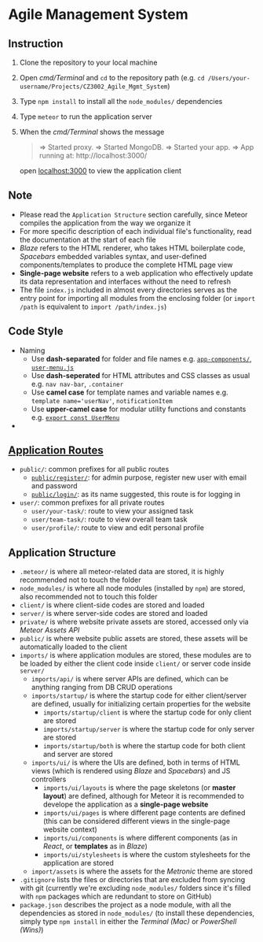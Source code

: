 # Agile Management System

## Instruction

1. Clone the repository to your local machine
2. Open *cmd/Terminal* and `cd` to the repository path (e.g. `cd /Users/your-username/Projects/CZ3002_Agile_Mgmt_System`)
3. Type `npm install` to install all the `node_modules/` dependencies
4. Type `meteor` to run the application server
5. When the *cmd/Terminal* shows the message
    > => Started proxy.
    > => Started MongoDB.
    > => Started your app.
    > => App running at: http://localhost:3000/

    open [localhost:3000](http://localhost:3000/) to view the application client

## Note
- Please read the `Application Structure` section carefully, since Meteor compiles the application from the way we organize it
- For more specific description of each individual file's functionality, read the documentation at the start of each file
- *Blaze* refers to the HTML renderer, who takes HTML boilerplate code, *Spacebars* embedded variables syntax, and user-defined components/templates to produce the complete HTML page view
- **Single-page website** refers to a web application who effectively update its data representation and interfaces without the need to refresh
- The file `index.js` included in almost every directories serves as the entry point for importing all modules from the enclosing folder (or `import /path` is equivalent to `import /path/index.js`)

## Code Style

- Naming
  - Use **dash-separated** for folder and file names e.g. [`app-components/`](https://github.com/captainviet/CZ3002_Agile_Mgmt_System/tree/master/imports/api/app-components), [`user-menu.js`](https://github.com/captainviet/CZ3002_Agile_Mgmt_System/tree/master/imports/api/app-components/user-menu.js)
  - Use **dash-seperated** for HTML attributes and CSS classes as usual e.g. `nav nav-bar`, `.container`
  - Use **camel case** for template names and variable names e.g. `template name='userNav'`, `notificationItem`
  - Use **upper-camel case** for modular utility functions and constants e.g. [`export const UserMenu`](https://github.com/captainviet/CZ3002_Agile_Mgmt_System/tree/master/imports/api/app-components/user-menu.js)
-

## [Application Routes](https://github.com/captainviet/CZ3002_Agile_Mgmt_System/tree/master/imports/startup/client/routes.js)

- `public/`: common prefixes for all public routes
  - [`public/register/`](http://localhost:3000/public/register): for admin purpose, register new user with email and
  password
  - [`public/login/`](http://localhost:3000/public/login): as its name suggested, this route is for logging in
- `user/`: common prefixes for all private routes
  - `user/your-task/`: route to view your assigned task
  - `user/team-task/`: route to view overall team task
  - `user/profile/`: route to view and edit personal profile

## Application Structure

- `.meteor/` is where all meteor-related data are stored, it is highly recommended not to touch the folder
- `node_modules/` is where all node modules (installed by `npm`) are stored, also recommended not to touch this folder
- `client/` is where client-side codes are stored and loaded
- `server/` is where server-side codes are stored and loaded
- `private/` is where website private assets are stored, accessed only via *Meteor Assets API*
- `public/` is where website public assets are stored, these assets will be automatically loaded to the client
- `imports/` is where application modules are stored, these modules are to be loaded by either the client code inside `client/` or server code inside `server/`
  - `imports/api/` is where server APIs are defined, which can be anything ranging from DB CRUD operations
  - `imports/startup/` is where the startup code for either client/server are defined, usually for initializing certain properties for the website
    - `imports/startup/client` is where the startup code for only client are stored
    - `imports/startup/server` is where the startup code for only server are stored
    - `imports/startup/both` is where the startup code for both client and server are stored
  - `imports/ui/` is where the UIs are defined, both in terms of HTML views (which is rendered using *Blaze* and *Spacebars*) and JS controllers
    - `imports/ui/layouts` is where the page skeletons (or **master layout**) are defined, although for Meteor it is recommended to develope the application as a **single-page website**
    - `imports/ui/pages` is where different page contents are defined (this can be considered different views in the single-page website context)
    - `imports/ui/components` is where different components (as in *React*, or **templates** as in *Blaze*)
    - `imports/ui/stylesheets` is where the custom stylesheets for the application are stored
  - `import/assets` is where the assets for the *Metronic* theme are stored
- `.gitignore` lists the files or directories that are excluded from syncing with git (currently we're excluding `node_modules/` folders since it's filled with `npm` packages which are redundant to store on GitHub)
- `package.json` describes the project as a node module, with all the dependencies as stored in `node_modules/` (to install these dependencies, simply type `npm install` in either the *Terminal (Mac)* or *PowerShell (Wins)*)
